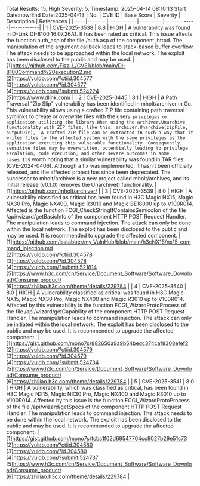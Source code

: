 Total Results: 15, High Severity: 5, Timestamp: 2025-04-14 08:10:13
Start Date:now;End Date:2025-04-13
| No. | CVE ID | Base Score | Severity | Description | References |
|-----|--------|------------|----------|-------------|------------|
| 1 | CVE-2025-3538 | 8.8  | HIGH | A vulnerability was found in D-Link DI-8100 16.07.26A1. It has been rated as critical. This issue affects the function auth_asp of the file /auth.asp of the component jhttpd. The manipulation of the argument callback leads to stack-based buffer overflow. The attack needs to be approached within the local network. The exploit has been disclosed to the public and may be used. | [1]https://github.com/Fizz-L/CVE1/blob/main/DI-8100Command%20execution2.md<br>[2]https://vuldb.com/?ctiid.304577<br>[3]https://vuldb.com/?id.304577<br>[4]https://vuldb.com/?submit.524224<br>[5]https://www.dlink.com/ |
| 2 | CVE-2025-3445 | 8.1  | HIGH | A Path Traversal "Zip Slip" vulnerability has been identified in mholt/archiver in Go. This vulnerability allows using a crafted ZIP file containing path traversal symlinks to create or overwrite files with the user`s privileges or application utilizing the library.When using the archiver.Unarchive functionality with ZIP files, like this: archiver.Unarchive(zipFile, outputDir),  A crafted ZIP file can be extracted in such a way that it writes files to the affected system with the same privileges as the application executing this vulnerable functionality. Consequently, sensitive files may be overwritten, potentially leading to privilege escalation, code execution, and other severe outcomes in some cases.It`s worth noting that a similar vulnerability was found in TAR files (CVE-2024-0406). Although a fix was implemented, it hasn`t been officially released, and the affected project has since been deprecated. The successor to mholt/archiver is a new project called mholt/archives, and its initial release (v0.1.0) removes the Unarchive() functionality. | [1]https://github.com/mholt/archiver/ |
| 3 | CVE-2025-3539 | 8.0  | HIGH | A vulnerability classified as critical has been found in H3C Magic NX15, Magic NX30 Pro, Magic NX400, Magic R3010 and Magic BE18000 up to V100R014. Affected is the function FCGI_CheckStringIfContainsSemicolon of the file /api/wizard/getBasicInfo of the component HTTP POST Request Handler. The manipulation leads to command injection. The attack can only be done within the local network. The exploit has been disclosed to the public and may be used. It is recommended to upgrade the affected component. | [1]https://github.com/isstabber/my_VulnHub/blob/main/h3cNX15/nx15_command_injection.md<br>[2]https://vuldb.com/?ctiid.304578<br>[3]https://vuldb.com/?id.304578<br>[4]https://vuldb.com/?submit.521814<br>[5]https://www.h3c.com/cn/Service/Document_Software/Software_Download/Consume_product/<br>[6]https://zhiliao.h3c.com/theme/details/229784 |
| 4 | CVE-2025-3540 | 8.0  | HIGH | A vulnerability classified as critical was found in H3C Magic NX15, Magic NX30 Pro, Magic NX400 and Magic R3010 up to V100R014. Affected by this vulnerability is the function FCGI_WizardProtoProcess of the file /api/wizard/getCapability of the component HTTP POST Request Handler. The manipulation leads to command injection. The attack can only be initiated within the local network. The exploit has been disclosed to the public and may be used. It is recommended to upgrade the affected component. | [1]https://gist.github.com/mono7s/882650a9a9b54bedc374caf8308efef2<br>[2]https://vuldb.com/?ctiid.304579<br>[3]https://vuldb.com/?id.304579<br>[4]https://vuldb.com/?submit.524734<br>[5]https://www.h3c.com/cn/Service/Document_Software/Software_Download/Consume_product/<br>[6]https://zhiliao.h3c.com/theme/details/229784 |
| 5 | CVE-2025-3541 | 8.0  | HIGH | A vulnerability, which was classified as critical, has been found in H3C Magic NX15, Magic NX30 Pro, Magic NX400 and Magic R3010 up to V100R014. Affected by this issue is the function FCGI_WizardProtoProcess of the file /api/wizard/getSpecs of the component HTTP POST Request Handler. The manipulation leads to command injection. The attack needs to be done within the local network. The exploit has been disclosed to the public and may be used. It is recommended to upgrade the affected component. | [1]https://gist.github.com/mono7s/fcbc1f02d69547704cc9027b29e51c73<br>[2]https://vuldb.com/?ctiid.304580<br>[3]https://vuldb.com/?id.304580<br>[4]https://vuldb.com/?submit.524737<br>[5]https://www.h3c.com/cn/Service/Document_Software/Software_Download/Consume_product/<br>[6]https://zhiliao.h3c.com/theme/details/229784 |
